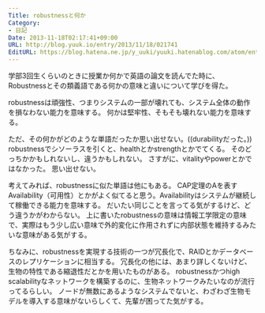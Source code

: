 ```yaml
---
Title: robustnessと何か
Category:
- 日記
Date: 2013-11-18T02:17:41+09:00
URL: http://blog.yuuk.io/entry/2013/11/18/021741
EditURL: https://blog.hatena.ne.jp/y_uuki/yuuki.hatenablog.com/atom/entry/12921228815712709718
---
```


学部3回生くらいのときに授業か何かで英語の論文を読んでた時に、Robustnessとその類義語である何かの意味と違いについて学びを得た。

robustnessは頑強性、つまりシステムの一部が壊れても、システム全体の動作を損なわない能力を意味する。
何かは堅牢性、そもそも壊れない能力を意味する。

ただ、その何かがどのような単語だったか思い出せない。((durabilityだった。))
robustnessでシソーラスを引くと、healthとかstrengthとかでてくる。
そのどっちかかもしれないし、違うかもしれない。
さすがに、vitalityやpowerとかではなかった。
思い出せない。

考えてみれば、robustnessに似た単語は他にもある。
CAP定理のAを表すAvailability（可用性）とかがよく似てると思う。Availabilityはシステムが継続して稼働できる能力を意味する。
だいたい同じことを言ってる気がするけど、どう違うかがわからない。
上に書いたrobustnessの意味は情報工学限定の意味で、実際はもう少し広い意味で外的変化に作用されずに内部状態を維持するみたいな意味がある気がする。

ちなみに、robustnessを実現する技術の一つが冗長化で、RAIDとかデータベースのレプリケーションに相当する。
冗長化の他には、あまり詳しくないけど、生物の特性である縮退性だとかを用いたものがある。
robustnessかつhigh scalabilityなネットワークを構築するのに、生物ネットワークみたいなのが流行ってるらしい。
ノードが無数にあるようなシステムでないと、わざわざ生物モデルを導入する意味がないらしくて、先輩が困ってた気がする。
